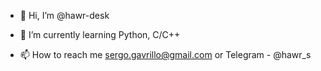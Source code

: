 - 👋 Hi, I’m @hawr-desk

- 🌱 I’m currently learning Python, C/C++

- 📫 How to reach me sergo.gavrillo@gmail.com or Telegram - @hawr_s

<!---
havr-desk/havr-desk is a ✨ special ✨ repository because its `README.md` (this file) appears on your GitHub profile.
You can click the Preview link to take a look at your changes.
--->
